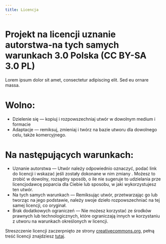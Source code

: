 ```yaml
---
title: Licencja
---
```


# Projekt na licencji uznanie autorstwa-na tych samych warunkach 3.0 Polska (CC BY-SA 3.0 PL)
Lorem ipsum dolor sit amet, consectetur adipiscing elit. Sed eu ornare massa.

# Wolno:
* Dzielenie się — kopiuj i rozpowszechniaj utwór w dowolnym medium i formacie
* Adaptacje — remiksuj, zmieniaj i twórz na bazie utworu
dla dowolnego celu, także komercyjnego.

# Na następujących warunkach:
* Uznanie autorstwa — Utwór należy odpowiednio oznaczyć, podać link do licencji i wskazać jeśli zostały dokonane w nim zmiany . Możesz to zrobić w dowolny, rozsądny sposób, o ile nie sugeruje to udzielania prze licencjodawcę poparcia dla Ciebie lub sposobu, w jaki wykorzystujesz ten utwór.
* Na tych samych warunkach — Remiksując utwór, przetwarzając go lub tworząc na jego podstawie, należy swoje dzieło rozpowszechniać na tej samej licencji, co oryginał.
* Brak dodatkowych ograniczeń — Nie możesz korzystać ze środków prawnych lub technologicznych, które ograniczają innych w korzystaniu z utworu na warunkach określonych w licencji.

Streszczenie licencji zaczerpnięto ze strony [creativecommons.org](https://creativecommons.org/licenses/by-sa/3.0/pl/), pełną treść licencji znajdziesz [tutaj](https://creativecommons.org/licenses/by-sa/3.0/pl/legalcode).
